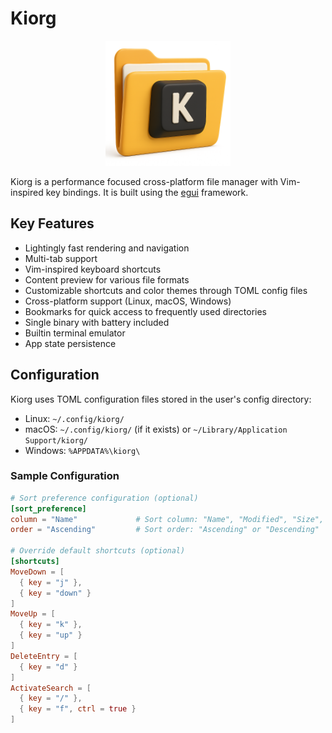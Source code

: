 # Kiorg

<p align="center">
  <img src="assets/icon.png" alt="Kiorg Logo" width="200px">
</p>

Kiorg is a performance focused cross-platform file manager with Vim-inspired key
bindings. It is built using the [egui](https://www.egui.rs/#demo) framework.

## Key Features

* Lightingly fast rendering and navigation
* Multi-tab support
* Vim-inspired keyboard shortcuts
* Content preview for various file formats
* Customizable shortcuts and color themes through TOML config files
* Cross-platform support (Linux, macOS, Windows)
* Bookmarks for quick access to frequently used directories
* Single binary with battery included
* Builtin terminal emulator
* App state persistence

## Configuration

Kiorg uses TOML configuration files stored in the user's config directory:

* Linux: `~/.config/kiorg/`
* macOS: `~/.config/kiorg/` (if it exists) or `~/Library/Application Support/kiorg/`
* Windows: `%APPDATA%\kiorg\`

### Sample Configuration

```toml
# Sort preference configuration (optional)
[sort_preference]
column = "Name"             # Sort column: "Name", "Modified", "Size", or "None"
order = "Ascending"         # Sort order: "Ascending" or "Descending"

# Override default shortcuts (optional)
[shortcuts]
MoveDown = [
  { key = "j" },
  { key = "down" }
]
MoveUp = [
  { key = "k" },
  { key = "up" }
]
DeleteEntry = [
  { key = "d" }
]
ActivateSearch = [
  { key = "/" },
  { key = "f", ctrl = true }
]
```